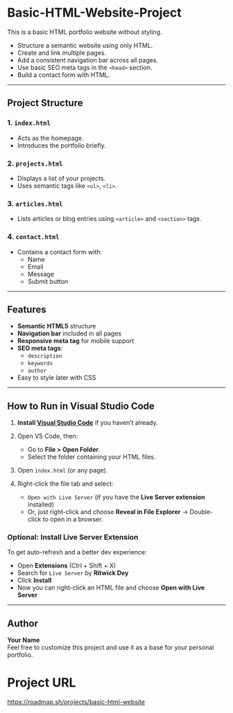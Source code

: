 # Basic-HTML-Website-Project
This is a basic HTML portfolio website without styling.
- Structure a semantic website using only HTML.
- Create and link multiple pages.
- Add a consistent navigation bar across all pages.
- Use basic SEO meta tags in the `<head>` section.
- Build a contact form with HTML.

---

## Project Structure
### 1. `index.html`
- Acts as the homepage.
- Introduces the portfolio briefly.

### 2. `projects.html`
- Displays a list of your projects.
- Uses semantic tags like `<ul>`, `<li>`.

### 3. `articles.html`
- Lists articles or blog entries using `<article>` and `<section>` tags.

### 4. `contact.html`
- Contains a contact form with:
  - Name
  - Email
  - Message
  - Submit button

---

## Features

- **Semantic HTML5** structure
- **Navigation bar** included in all pages
- **Responsive meta tag** for mobile support
- **SEO meta tags**:
  - `description`
  - `keywords`
  - `author`
- Easy to style later with CSS

---

##  How to Run in Visual Studio Code

1. **Install [Visual Studio Code](https://code.visualstudio.com/)** if you haven’t already.

2. Open VS Code, then:
   - Go to **File > Open Folder**.
   - Select the folder containing your HTML files.

3. Open `index.html` (or any page).

4. Right-click the file tab and select:
   - `Open with Live Server` (if you have the **Live Server extension** installed)
   - Or, just right-click and choose **Reveal in File Explorer** → Double-click to open in a browser.

###  Optional: Install Live Server Extension

To get auto-refresh and a better dev experience:

- Open **Extensions** (Ctrl + Shift + X)
- Search for `Live Server` by **Ritwick Dey**
- Click **Install**
- Now you can right-click an HTML file and choose **Open with Live Server**

---

## Author

**Your Name**  
Feel free to customize this project and use it as a base for your personal portfolio.

# Project URL
https://roadmap.sh/projects/basic-html-website

